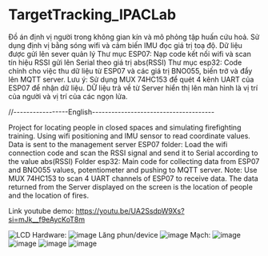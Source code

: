 # TargetTracking_IPACLab
Đồ án định vị người trong không gian kín và mô phỏng tập huấn cứu hoả. Sử dụng định vị bằng sóng wifi và cảm biến IMU đọc giá trị toạ độ. Dữ liệu được gửi lên sever quản lý
Thư mục ESP07: Nạp code kết nối wifi và scan tín hiệu RSSI gửi lên Serial theo giá trị abs(RSSI)
Thư mục esp32: Code chính cho việc thu dữ liệu từ ESP07 và các giá trị BNO055, biến trở và đẩy lên MQTT server.
Lưu ý: Sử dụng MUX 74HC153 để quét 4 kênh UART của ESP07 để nhận dữ liệu. 
DỮ liệu trả về từ Server hiển thị lên màn hình là vị trí của người và vị trí của các ngọn lửa. 
  
//-----------------English--------------------------------------
  
Project for locating people in closed spaces and simulating firefighting training. Using wifi positioning and IMU sensor to read coordinate values. Data is sent to the management server
ESP07 folder: Load the wifi connection code and scan the RSSI signal and send it to Serial according to the value abs(RSSI)
Folder esp32: Main code for collecting data from ESP07 and BNO055 values, potentiometer and pushing to MQTT server.
Note: Use MUX 74HC153 to scan 4 UART channels of ESP07 to receive data. 
The data returned from the Server displayed on the screen is the location of people and the location of fires.

  Link youtube demo: https://youtu.be/UA2SsdpW9Xs?si=mJk__f9eAycKoT8m


  ![LCD](https://github.com/user-attachments/assets/8157ddf3-649c-460a-afeb-1a26d19b6f25)
  Hardware: 
![image](https://github.com/user-attachments/assets/06030b6f-6320-46bc-8173-ff43eb04fa69)
  Lăng phun/device
    ![image](https://github.com/user-attachments/assets/1ae2a172-16ab-47de-a071-7aef733e6af7)
  Mạch: ![image](https://github.com/user-attachments/assets/c20b6c7c-5cd6-4a63-a376-b40c0659a513)
  ![image](https://github.com/user-attachments/assets/5963cb66-4495-4397-a9e9-033cf7d469a4)
![image](https://github.com/user-attachments/assets/b917a41d-45e1-40f8-a117-ce0be9ae2141)
![image](https://github.com/user-attachments/assets/186edc9a-589f-4fc0-9460-3a37ae02482f)

